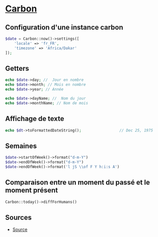 # [Carbon](readme.md)

## Configuration d'une instance carbon

```php
$date = Carbon::now()->settings([
    'locale' => 'fr_FR',
    'timezone' => 'Africa/Dakar'
]);
```

## Getters

```php
echo $date->day; //  Jour en nombre
echo $date->month; // Mois en nombre
echo $date->year; // Année
```

```php
echo $date->dayName; //  Nom du jour
echo $date->monthName; // Nom de mois
```

## Affichage de texte

```php
echo $dt->toFormattedDateString();                 // Dec 25, 1975
```

## Semaines

```php
$date->startOfWeek()->format("d-m-Y")
$date->endOfWeek()->format("d-m-Y")
$date->endOfWeek()->format('l jS \\of F Y h:i:s A')
```

## Comparaison entre un moment du passé et le moment présent

```php
Carbon::today()->diffForHumans()
```

## Sources

* [Source](https://www.gekkode.com/developpement/comment-gerer-datetime-avec-carbon-dans-laravel-php/)
